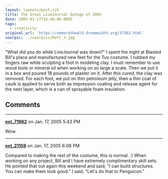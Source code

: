 ```yaml
---
layout: layouts/post.njk
title: The Great LiveJournal Outage of 2005
date: 2005-01-17T16:48:00.000Z
tags:
  - creativity
original_url: 'https://nemorathwald.dreamwidth.org/37363.html'
userpic: ../userpics/Matt_3.jpg
---
```

"What did you do while LiveJournal was down?" I spent the night at Blasted Bill's place and manufactured new feet for the Tux costume. I rubbed my fingers raw while sculpting a foot in modeling clay. I must remember to use wood tools or mineral oil when working on so large a scale. Then we put it in a box and poured 18 pounds of plaster on it. After this cured, the clay was removed. For each foot, we put on thin petroleum jelly, then a thin coat of caulk is applied to serve both as impression coating and release agent for the next layer, which is a can of sprayable foam insulation.

## Comments

---

**[ext_71962](https://www.dreamwidth.org/users/ext_71962)** on Jan. 17, 2005 5:43 PM

Wow.

---

**[ext_21159](https://www.dreamwidth.org/users/ext_21159)** on Jan. 17, 2005 6:08 PM

Compared to making the rest of the costume, this is normal. :) When working on any project, Bill and I have extremely complimentary skill sets. He pointed that out again this weekend and said, "I can build structures. You can make them look good." I said, "Let's do that to Penguicon."
